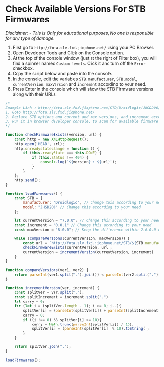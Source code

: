 # Check Available Versions For STB Firmwares

*Disclaimer: - This is Only for educational purposes, No one is responsible for any type of damage.*

1. First go to `http://fota.slv.fxd.jiophone.net/` using your PC Browser.
2. Open Developer Tools and Click on the Console option.
3. At the top of the console window (just at the right of Filter box), you will find a spinner named `Custom levels`. Click it and turn off the `Error` checkbox.
4. Copy the script below and paste into the console.
5. In the console, edit the variables `STB.manufacturer`, `STB.model`, `currentVersion`, `maxVersion` and `increment` according to your need.
6. Press Enter in the console which will show the STB Firmware versions along with their URLs.

```js
/*
Example Link : http://fota.slv.fxd.jiophone.net/STB/Droidlogic/JHSD200/STB-JHSD200-7.4.6.zip
1. Goto http://fota.slv.fxd.jiophone.net/
2. Replace STB options and current and max versions, and increment accordingly (Do not put to much difference between those numbers)
3. Run it in browser developer console, to scan for available firmware versions.
*/

function checkFirmwareExists(version, url) {
    const http = new XMLHttpRequest();
    http.open('HEAD', url);
    http.onreadystatechange = function () {
        if (this.readyState === this.DONE) {
            if (this.status !== 404) {
                console.log(`${version} : ${url}`);
            }
        }
    };
    http.send();
}

function loadFirmwares() {
    const STB = {
        manufacturer: "Droidlogic", // Change this according to your need
        model: "JHSD200" // Change this according to your need
    };

    let currentVersion = "7.0.0"; // Change this according to your need
    const increment = "0.0.1" // Change this according to your need
    const maxVersion = "8.0.0"; // Keep the difference within 2.0.0.0 otherwise your PC will not have enough bandwidth and resources to check all links

    while (compareVersions(currentVersion, maxVersion)) {
        const url = `http://fota.slv.fxd.jiophone.net/STB/${STB.manufacturer}/${STB.model}/STB-${STB.model}-${currentVersion}.zip`;
        checkFirmwareExists(currentVersion, url);
        currentVersion = incrementVersion(currentVersion, increment)
    }
}

function compareVersions(ver1, ver2) {
    return parseInt(ver1.split(".").join()) < parseInt(ver2.split(".").join());
}

function incrementVersion(ver, increment) {
    const splitVer = ver.split(".");
    const splitIncrement = increment.split(".");
    let carry = 0;
    for (let i = (splitVer.length - 1); i >= 0; i--){
        splitVer[i] = (parseInt(splitVer[i]) + parseInt(splitIncrement[i]) + carry).toString();
        carry = 0;
        if ((i !== 0) && splitVer[i] >= 10){
            carry = Math.trunc(parseInt(splitVer[i]) / 10);
            splitVer[i] = (parseInt(splitVer[i]) % 10).toString();
        }
    }

    return splitVer.join(".");
}

loadFirmwares();
```